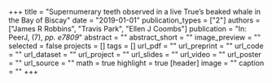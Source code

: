 +++
title = "Supernumerary teeth observed in a live True’s beaked whale in the Bay of Biscay"
date = "2019-01-01"
publication_types = ["2"]
authors = ["James R Robbins", "Travis Park", "Ellen J Coombs"]
publication = "In: PeerJ, (7), _pp. e7809_"
abstract = ""
abstract_short = ""
image_preview = ""
selected = false
projects = []
tags = []
url_pdf = ""
url_preprint = ""
url_code = ""
url_dataset = ""
url_project = ""
url_slides = ""
url_video = ""
url_poster = ""
url_source = ""
math = true
highlight = true
[header]
image = ""
caption = ""
+++
